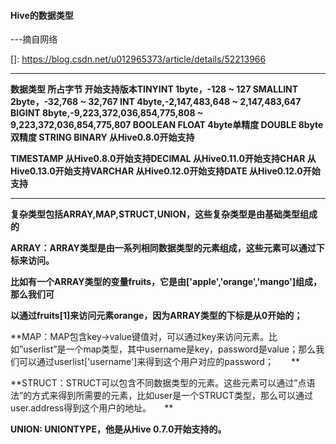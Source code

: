 #### Hive的数据类型

---摘自网络

[]: https://blog.csdn.net/u012965373/article/details/52213966

------

**数据类型         所占字节                        开始支持版本TINYINT        1byte，-128 ~ 127 SMALLINT      2byte，-32,768 ~ 32,767  INT       4byte,-2,147,483,648 ~ 2,147,483,647 BIGINT   8byte,-9,223,372,036,854,775,808 ~ 9,223,372,036,854,775,807 BOOLEAN  FLOAT         4byte单精度 DOUBLE         8byte双精度 STRING  BINARY                                        从Hive0.8.0开始支持**

**TIMESTAMP                                    从Hive0.8.0开始支持DECIMAL                                        从Hive0.11.0开始支持CHAR                                        从Hive0.13.0开始支持VARCHAR                                        从Hive0.12.0开始支持DATE                                        从Hive0.12.0开始支持**

****

**复杂类型包括ARRAY,MAP,STRUCT,UNION，这些复杂类型是由基础类型组成的**

**ARRAY：ARRAY类型是由一系列相同数据类型的元素组成，这些元素可以通过下标来访问。**

**比如有一个ARRAY类型的变量fruits，它是由['apple','orange','mango']组成，那么我们可**

**以通过fruits[1]来访问元素orange，因为ARRAY类型的下标是从0开始的；**

**MAP：MAP包含key->value键值对，可以通过key来访问元素。比如”userlist”是一个map类型，其中username是key，password是value；那么我们可以通过userlist['username']来得到这个用户对应的password；　　**

**STRUCT：STRUCT可以包含不同数据类型的元素。这些元素可以通过”点语法”的方式来得到所需要的元素，比如user是一个STRUCT类型，那么可以通过user.address得到这个用户的地址。　　**

**UNION: UNIONTYPE，他是从Hive 0.7.0开始支持的。**